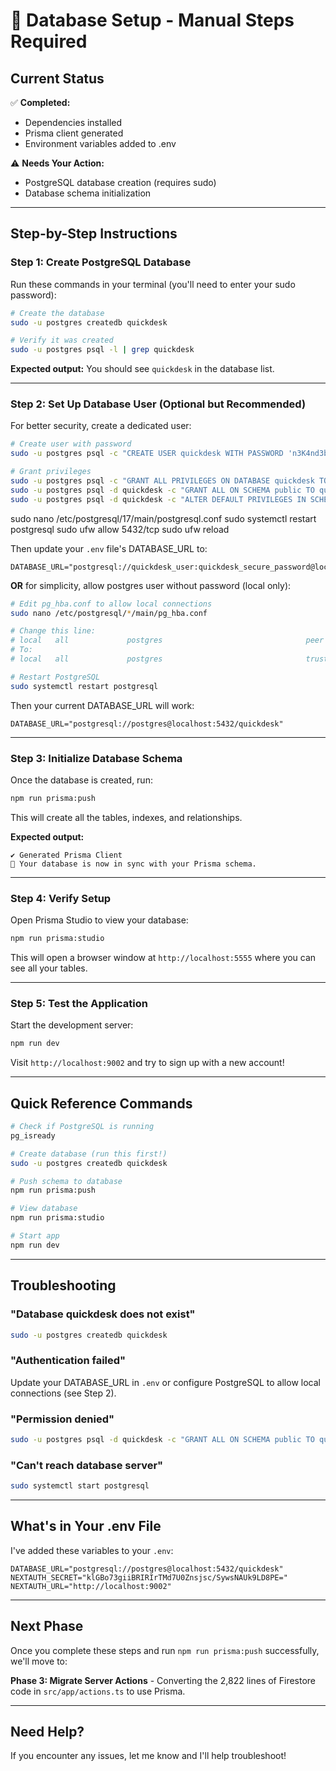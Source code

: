 # 🚀 Database Setup - Manual Steps Required

## Current Status

✅ **Completed:**
- Dependencies installed
- Prisma client generated
- Environment variables added to .env

⚠️ **Needs Your Action:**
- PostgreSQL database creation (requires sudo)
- Database schema initialization

---

## Step-by-Step Instructions

### Step 1: Create PostgreSQL Database

Run these commands in your terminal (you'll need to enter your sudo password):

```bash
# Create the database
sudo -u postgres createdb quickdesk

# Verify it was created
sudo -u postgres psql -l | grep quickdesk
```

**Expected output:** You should see `quickdesk` in the database list.

---

### Step 2: Set Up Database User (Optional but Recommended)

For better security, create a dedicated user:

```bash
# Create user with password
sudo -u postgres psql -c "CREATE USER quickdesk WITH PASSWORD 'n3K4nd3bg8sa6mNvs';"

# Grant privileges
sudo -u postgres psql -c "GRANT ALL PRIVILEGES ON DATABASE quickdesk TO quickdesk;"
sudo -u postgres psql -d quickdesk -c "GRANT ALL ON SCHEMA public TO quickdesk;"
sudo -u postgres psql -d quickdesk -c "ALTER DEFAULT PRIVILEGES IN SCHEMA public GRANT ALL ON TABLES TO quickdesk;"
```



sudo nano /etc/postgresql/17/main/postgresql.conf
sudo systemctl restart postgresql
sudo ufw allow 5432/tcp
sudo ufw reload


Then update your `.env` file's DATABASE_URL to:
```
DATABASE_URL="postgresql://quickdesk_user:quickdesk_secure_password@localhost:5432/quickdesk"
```

**OR** for simplicity, allow postgres user without password (local only):

```bash
# Edit pg_hba.conf to allow local connections
sudo nano /etc/postgresql/*/main/pg_hba.conf

# Change this line:
# local   all             postgres                                peer
# To:
# local   all             postgres                                trust

# Restart PostgreSQL
sudo systemctl restart postgresql
```

Then your current DATABASE_URL will work:
```
DATABASE_URL="postgresql://postgres@localhost:5432/quickdesk"
```

---

### Step 3: Initialize Database Schema

Once the database is created, run:

```bash
npm run prisma:push
```

This will create all the tables, indexes, and relationships.

**Expected output:**
```
✔ Generated Prisma Client
🚀 Your database is now in sync with your Prisma schema.
```

---

### Step 4: Verify Setup

Open Prisma Studio to view your database:

```bash
npm run prisma:studio
```

This will open a browser window at `http://localhost:5555` where you can see all your tables.

---

### Step 5: Test the Application

Start the development server:

```bash
npm run dev
```

Visit `http://localhost:9002` and try to sign up with a new account!

---

## Quick Reference Commands

```bash
# Check if PostgreSQL is running
pg_isready

# Create database (run this first!)
sudo -u postgres createdb quickdesk

# Push schema to database
npm run prisma:push

# View database
npm run prisma:studio

# Start app
npm run dev
```

---

## Troubleshooting

### "Database quickdesk does not exist"
```bash
sudo -u postgres createdb quickdesk
```

### "Authentication failed"
Update your DATABASE_URL in `.env` or configure PostgreSQL to allow local connections (see Step 2).

### "Permission denied"
```bash
sudo -u postgres psql -d quickdesk -c "GRANT ALL ON SCHEMA public TO quickdesk_user;"
```

### "Can't reach database server"
```bash
sudo systemctl start postgresql
```

---

## What's in Your .env File

I've added these variables to your `.env`:

```env
DATABASE_URL="postgresql://postgres@localhost:5432/quickdesk"
NEXTAUTH_SECRET="klGBo73giiBRIRIrTMd7U0Znsjsc/SywsNAUk9LD8PE="
NEXTAUTH_URL="http://localhost:9002"
```

---

## Next Phase

Once you complete these steps and run `npm run prisma:push` successfully, we'll move to:

**Phase 3: Migrate Server Actions** - Converting the 2,822 lines of Firestore code in `src/app/actions.ts` to use Prisma.

---

## Need Help?

If you encounter any issues, let me know and I'll help troubleshoot!
